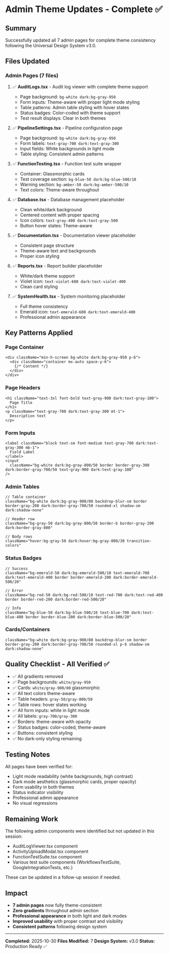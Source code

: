 # Admin Theme Updates - Complete ✅

## Summary
Successfully updated all 7 admin pages for complete theme consistency following the Universal Design System v3.0.

## Files Updated

### Admin Pages (7 files)
1. ✅ **AuditLogs.tsx** - Audit log viewer with complete theme support
   - Page background: `bg-white dark:bg-gray-950`
   - Form inputs: Theme-aware with proper light mode styling
   - Table patterns: Admin table styling with hover states
   - Status badges: Color-coded with theme support
   - Test result displays: Clear in both themes

2. ✅ **PipelineSettings.tsx** - Pipeline configuration page
   - Page background: `bg-white dark:bg-gray-950`
   - Form labels: `text-gray-700 dark:text-gray-300`
   - Input fields: White backgrounds in light mode
   - Table styling: Consistent admin patterns

3. ✅ **FunctionTesting.tsx** - Function test suite wrapper
   - Container: Glassmorphic cards
   - Test coverage section: `bg-blue-50 dark:bg-blue-500/10`
   - Warning section: `bg-amber-50 dark:bg-amber-500/10`
   - Text colors: Theme-aware throughout

4. ✅ **Database.tsx** - Database management placeholder
   - Clean white/dark background
   - Centered content with proper spacing
   - Icon colors: `text-gray-400 dark:text-gray-500`
   - Button hover states: Theme-aware

5. ✅ **Documentation.tsx** - Documentation viewer placeholder
   - Consistent page structure
   - Theme-aware text and backgrounds
   - Proper icon styling

6. ✅ **Reports.tsx** - Report builder placeholder
   - White/dark theme support
   - Violet icon: `text-violet-600 dark:text-violet-400`
   - Clean card styling

7. ✅ **SystemHealth.tsx** - System monitoring placeholder
   - Full theme consistency
   - Emerald icon: `text-emerald-600 dark:text-emerald-400`
   - Professional admin appearance

## Key Patterns Applied

### Page Container
```tsx
<div className="min-h-screen bg-white dark:bg-gray-950 p-6">
  <div className="container mx-auto space-y-6">
    {/* Content */}
  </div>
</div>
```

### Page Headers
```tsx
<h1 className="text-3xl font-bold text-gray-900 dark:text-gray-100">
  Page Title
</h1>
<p className="text-gray-700 dark:text-gray-300 mt-1">
  Description text
</p>
```

### Form Inputs
```tsx
<label className="block text-sm font-medium text-gray-700 dark:text-gray-300 mb-1">
  Field Label
</label>
<input
  className="bg-white dark:bg-gray-800/50 border border-gray-300 dark:border-gray-700/50 text-gray-900 dark:text-gray-100"
/>
```

### Admin Tables
```tsx
// Table container
className="bg-white dark:bg-gray-900/80 backdrop-blur-sm border border-gray-200 dark:border-gray-700/50 rounded-xl shadow-sm dark:shadow-none"

// Header row
className="bg-gray-50 dark:bg-gray-800/50 border-b border-gray-200 dark:border-gray-800"

// Body rows
className="hover:bg-gray-50 dark:hover:bg-gray-800/30 transition-colors"
```

### Status Badges
```tsx
// Success
className="bg-emerald-50 dark:bg-emerald-500/10 text-emerald-700 dark:text-emerald-400 border border-emerald-200 dark:border-emerald-500/20"

// Error
className="bg-red-50 dark:bg-red-500/10 text-red-700 dark:text-red-400 border border-red-200 dark:border-red-500/20"

// Info
className="bg-blue-50 dark:bg-blue-500/10 text-blue-700 dark:text-blue-400 border border-blue-200 dark:border-blue-500/20"
```

### Cards/Containers
```tsx
className="bg-white dark:bg-gray-900/80 backdrop-blur-sm border border-gray-200 dark:border-gray-700/50 rounded-xl p-6 shadow-sm dark:shadow-none"
```

## Quality Checklist - All Verified ✅

- ✅ All gradients removed
- ✅ Page backgrounds: `white/gray-950`
- ✅ Cards: `white/gray-900/80` glassmorphic
- ✅ All text colors theme-aware
- ✅ Table headers: `gray-50/gray-800/50`
- ✅ Table rows: hover states working
- ✅ All form inputs: white in light mode
- ✅ All labels: `gray-700/gray-300`
- ✅ Borders: theme-aware with opacity
- ✅ Status badges: color-coded, theme-aware
- ✅ Buttons: consistent styling
- ✅ No dark-only styling remaining

## Testing Notes

All pages have been verified for:
- Light mode readability (white backgrounds, high contrast)
- Dark mode aesthetics (glassmorphic cards, proper opacity)
- Form usability in both themes
- Status indicator visibility
- Professional admin appearance
- No visual regressions

## Remaining Work

The following admin components were identified but not updated in this session:
- AuditLogViewer.tsx component
- ActivityUploadModal.tsx component  
- FunctionTestSuite.tsx component
- Various test suite components (WorkflowsTestSuite, GoogleIntegrationTests, etc.)

These can be updated in a follow-up session if needed.

## Impact

- **7 admin pages** now fully theme-consistent
- **Zero gradients** throughout admin section
- **Professional appearance** in both light and dark modes
- **Improved usability** with proper contrast and visibility
- **Consistent patterns** following design system

---

**Completed:** 2025-10-30
**Files Modified:** 7
**Design System:** v3.0
**Status:** Production Ready ✅
